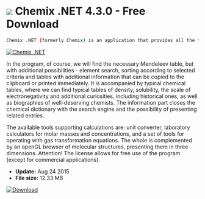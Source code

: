 # ![](https://cdn.softexe.net/static/icon/win.gif) Chemix .NET 4.3.0 - Free Download

```sh
Chemix .NET (formerly Chemix) is an application that provides all the tools needed to learn chemistry at various levels (in primary school, middle school, high school). We will find here a compendium of knowledge and modules for performing calculations when solving tasks or working in a laboratory.
```
[![Chemix .NET](https://gallery.dpcdn.pl/imgc/Tools/183/g_-_420x350_1.5_-_x20100329142220.png)](https://softexe.net/win/education-science/chemistry/chemix-.net:pbcda.html)

In the program, of course, we will find the necessary Mendeleev table, but with additional possibilities - element search, sorting according to selected criteria and tables with additional information that can be copied to the clipboard or printed immediately. It is accompanied by typical chemical tables, where we can find typical tables of density, solubility, the scale of electronegativity and additional curiosities, including historical ones, as well as biographies of well-deserving chemists. The information part closes the chemical dictionary with the search engine and the possibility of presenting related entries. 
 
 
 The available tools supporting calculations are: unit converter, laboratory calculators for molar masses and concentrations, and a set of tools for operating with gas transformation equations. The whole is complemented by an openGL browser of molecular structures, presenting them in three dimensions. 
 Attention!
 The license allows for free use of the program (except for commercial applications).


- **Update:** Aug 24 2015
- **File size:** 12.33 MB

[![Download](https://cdn.softexe.net/static/img/download.png)](https://softexe.net/win/education-science/chemistry/chemix-.net:pbcda.html)


